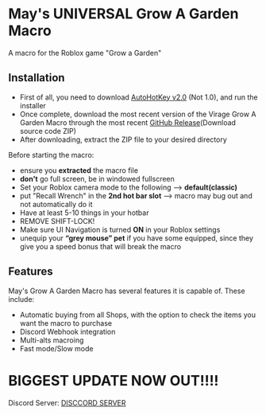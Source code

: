 # May's UNIVERSAL Grow A Garden Macro
A macro for the Roblox game "Grow a Garden"

 ## Installation
 - First of all, you need to download [AutoHotKey v2.0](https://www.autohotkey.com/) (Not 1.0), and run the installer
 - Once complete, download the most recent version of the Virage Grow A Garden Macro through the most recent [GitHub Release](https://github.com/MayMayMay112/Mays-Macro-AHK)(Download source code ZIP)
 - After downloading, extract the ZIP file to your desired directory

Before starting the macro:
- ensure you **extracted** the macro file
- **don't** go full screen, be in windowed fullscreen
- Set your Roblox camera mode to the following --> **default(classic)**
- put "Recall Wrench" in the **2nd hot bar slot** --> macro may bug out and not automatically do it
- Have at least 5-10 things in your hotbar
- REMOVE SHIFT-LOCK!
- Make sure UI Navigation is turned **ON** in your Roblox settings
- unequip your **“grey mouse” pet** if you have some equipped, since they give you a speed bonus that will break the macro

## Features
May's Grow A Garden Macro has several features it is capable of. These include:
- Automatic buying from all Shops, with the option to check the items you want the macro to purchase
- Discord Webhook integration
- Multi-alts macroing
- Fast mode/Slow mode


# BIGGEST UPDATE NOW OUT!!!!


 Discord Server: [DISCCORD SERVER](https://discord.gg/qFMyhT3xFy)
